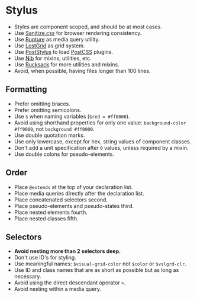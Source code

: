 # Stylus

* Styles are component scoped, and should be at most cases.
* Use [Sanitize.css](https://jonathantneal.github.io/sanitize.css/) for browser rendering consistency.
* Use [Rupture](http://jescalan.github.io/rupture/) as media query utility.
* Use [LostGrid](http://lostgrid.org/) as grid system.
* Use [PostStylus](https://github.com/seaneking/poststylus) to load [PostCSS](https://github.com/postcss/postcss) plugins.
* Use [Nib](https://github.com/tj/nib) for mixins, utilities, etc.
* Use [Rucksack](http://simplaio.github.io/rucksack/docs/) for more utilities and mixins.
* Avoid, when possible, having files longer than 100 lines.

## Formatting

* Prefer omitting braces.
* Prefer omitting semicolons.
* Use `$` when naming variables (`$red = #ff0000`).
* Avoid using shorthand properties for only one value: `background-color #ff0000`, not `background #ff0000`.
* Use double quotation marks.
* Use only lowercase, except for hex, string values of component classes.
* Don't add a unit specification after `0` values, unless required by a mixin.
* Use double colons for pseudo-elements.

## Order

* Place `@extends` at the top of your declaration list.
* Place media queries directly after the declaration list.
* Place concatenated selectors second.
* Place pseudo-elements and pseudo-states third.
* Place nested elements fourth.
* Place nested classes fifth.

## Selectors

* **Avoid nesting more than 2 selectors deep.**
* Don't use ID's for styling.
* Use meaningful names: `$visual-grid-color` not `$color` or `$vslgrd-clr`.
* Use ID and class names that are as short as possible but as long as necessary. 
* Avoid using the direct descendant operator `>`. 
* Avoid nesting within a media query.
